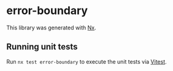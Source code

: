 # error-boundary

This library was generated with [Nx](https://nx.dev).

## Running unit tests

Run `nx test error-boundary` to execute the unit tests via [Vitest](https://vitest.dev/).
